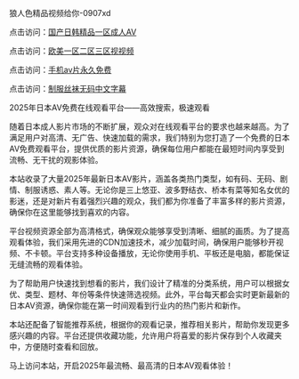 狼人色精品视频给你-0907xd

点击访问：<a href="https://heiliaowt0d7p.pages.dev/">国产日韩精品一区成人AV</a>

点击访问：<a href="https://heiliaoxwd5i8.pages.dev/">欧美一区二区三区视视频</a>

点击访问：<a href="https://heiliaozj3tjd.pages.dev/">手机av片永久免费</a>

点击访问：<a href="https://heiliaoga6s9v.pages.dev/">制服丝袜无码中文字幕</a>

2025年日本AV免费在线观看平台——高效搜索，极速观看

随着日本成人影片市场的不断扩展，观众对在线观看平台的要求也越来越高。为了满足用户对高清、无广告、快速加载的需求，我们特别为您打造了一个免费的日本AV免费观看平台，提供优质的影片资源，确保每位用户都能在最短时间内享受到流畅、无干扰的观影体验。

本站收录了大量2025年最新日本AV影片，涵盖各类热门类型，如有码、无码、剧情、制服诱惑、素人等。无论你是三上悠亚、波多野结衣、桥本有菜等知名女优的影迷，还是对新片有着强烈兴趣的观众，我们都为你准备了丰富多样的影片资源，确保你在这里能够找到喜欢的内容。

平台视频资源全部为高清格式，确保观众能够享受到清晰、细腻的画质。为了提高观看体验，我们采用先进的CDN加速技术，减少加载时间，确保用户能够秒开视频、不卡顿。平台支持多种设备播放，无论你使用手机、平板还是电脑，都能保证无缝流畅的观看体验。

为了帮助用户快速找到想看的影片，我们设计了精准的分类系统，用户可以根据女优、类型、题材、年份等条件快速筛选视频。此外，平台每天都会实时更新最新的日本AV资源，确保你能在第一时间观看到行业内的热门影片和新作。

本站还配备了智能推荐系统，根据你的观看记录，推荐相关影片，帮助你发现更多感兴趣的内容。平台还提供收藏功能，允许用户将喜爱的影片保存到个人收藏夹中，方便随时查看和回放。

马上访问本站，开启2025年最流畅、最高清的日本AV观看体验！

<span style="display:none;">[Canonical link]( https://github.com/908xda/98702 ）</span>
